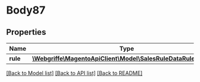 # Body87

## Properties
Name | Type | Description | Notes
------------ | ------------- | ------------- | -------------
**rule** | [**\Webgriffe\MagentoApiClient\Model\SalesRuleDataRuleInterface**](SalesRuleDataRuleInterface.md) |  | 

[[Back to Model list]](../README.md#documentation-for-models) [[Back to API list]](../README.md#documentation-for-api-endpoints) [[Back to README]](../README.md)


